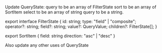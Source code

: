 Update QueryState:
query to be an array of FilterState
sort to be an array of SortItem
select to be an array of string
query to be a string.

export interface FilterState {
id: string;
type: "field" | "composite";
operator?: string;
field?: string;
value?: QueryValue;
children?: FilterState[];
}

export SortItem {
field: string
direction: "asc" | "desc"
}

Also update any other uses of QueryState
